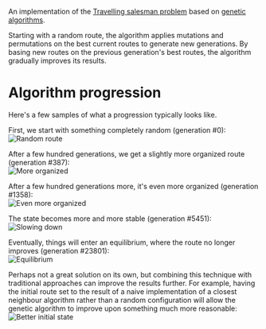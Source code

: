 An implementation of the <a href="http://en.wikipedia.org/wiki/Travelling_salesman_problem">Travelling salesman problem</a> based on <a href="http://en.wikipedia.org/wiki/Genetic_algorithm">genetic algorithms</a>.

Starting with a random route, the algorithm applies mutations and permutations on the best current routes to generate new generations. By basing new routes on the previous generation's best routes, the algorithm gradually improves its results.

Algorithm progression
===========

Here's a few samples of what a progression typically looks like.

First, we start with something completely random (generation #0):<br />
<img src="http://frankkvam.com/travellingsalesman/Generation%200%20-%20total%20length%20is%2022445158459.small.png" alt="Random route" />

After a few hundred generations, we get a slightly more organized route (generation #387):<br />
<img src="http://frankkvam.com/travellingsalesman/Generation%20387%20-%20tota%20length%20is%209242054964.small.png" alt="More organized" />

After a few hundred generations more, it's even more organized (generation #1358):<br />
<img src="http://frankkvam.com/travellingsalesman/Generation%201358%20-%20total%20length%20is%205934799063.small.png" alt="Even more organized" />

The state becomes more and more stable (generation #5451):<br />
<img src="http://frankkvam.com/travellingsalesman/Generation%205451%20-%20total%20length%20is%203416072266.small.png" alt="Slowing down" />

Eventually, things will enter an equilibrium, where the route no longer improves (generation #23801):<br />
<img src="http://frankkvam.com/travellingsalesman/Generation%2023801%20-%20total%20length%20is%202044366888.small.png" alt="Equilibrium" />

Perhaps not a great solution on its own, but combining this technique with traditional approaches can improve the results further. For example, having the initial route set to the result of a naive implementation of a closest neighbour algorithm rather than a random configuration will allow the genetic algorithm to improve upon something much more reasonable:<br />
<img src="http://frankkvam.com/travellingsalesman/initial%20state%20-%20closest%20neighbour.png" alt="Better initial state" />
